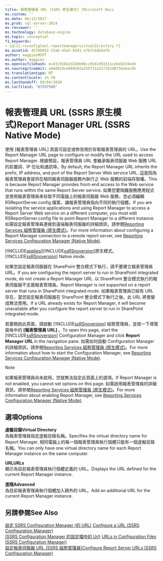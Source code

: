 ```yaml
---
title: 報表管理員 URL (SSRS 原生模式) |Microsoft Docs
ms.custom: ''
ms.date: 06/13/2017
ms.prod: sql-server-2014
ms.reviewer: ''
ms.technology: database-engine
ms.topic: conceptual
f1_keywords:
- sql12.rsconfigtool.reportmanagervirtualdirectory.f1
ms.assetid: 45768952-23a6-45a5-b541-e7bf192b4a78
author: maggiesMSFT
ms.author: maggies
ms.openlocfilehash: ec43c91bb2d24bb96cc6541d93311ce6dd234ed4
ms.sourcegitcommit: ad4d92dce894592a259721a1571b1d8736abacdb
ms.translationtype: MT
ms.contentlocale: zh-TW
ms.lasthandoff: 08/04/2020
ms.locfileid: "87597560"
---
```

# <a name="report-manager-url-ssrs-native-mode"></a><span data-ttu-id="e8745-102">報表管理員 URL (SSRS 原生模式)</span><span class="sxs-lookup"><span data-stu-id="e8745-102">Report Manager URL (SSRS Native Mode)</span></span>
  <span data-ttu-id="e8745-103">使用 [報表管理員 URL] 頁面可設定或修改用於存取報表管理員的 URL。</span><span class="sxs-lookup"><span data-stu-id="e8745-103">Use the Report Manager URL page to configure or modify the URL used to access Report Manager.</span></span> <span data-ttu-id="e8745-104">根據預設，報表管理員 URL 會繼承報表伺服器 Web 服務 URL 的前置詞、IP 位址和通訊埠。</span><span class="sxs-lookup"><span data-stu-id="e8745-104">By default, the Report Manager URL inherits the prefix, IP address, and port of the Report Server Web service URL.</span></span> <span data-ttu-id="e8745-105">這是因為報表管理員會提供在相同報表伺服器服務內執行之 Web 服務的前端存取權。</span><span class="sxs-lookup"><span data-stu-id="e8745-105">This is because Report Manager provides front-end access to the Web service that runs within the same Report Server service.</span></span> <span data-ttu-id="e8745-106">如果您要隔離服務應用程式並使用報表管理員來存取不同電腦上的報表伺服器 Web 服務，您必須編輯 RSReportServer.config 檔案，讓報表管理員指向不同的執行個體。</span><span class="sxs-lookup"><span data-stu-id="e8745-106">If you are isolating the service applications and using Report Manager to access a Report Server Web service on a different computer, you must edit RSReportServer.config file to point Report Manager to a different instance.</span></span> <span data-ttu-id="e8745-107">如需設定報表管理員連接到遠端報表伺服器的詳細資訊，請參閱[Reporting Services 組態管理員 &#40;原生模式&#41;](../../../2014/sql-server/install/reporting-services-configuration-manager-native-mode.md)。</span><span class="sxs-lookup"><span data-stu-id="e8745-107">For more information about configuring a Report Manager connection to a remote report server, see [Reporting Services Configuration Manager &#40;Native Mode&#41;](../../../2014/sql-server/install/reporting-services-configuration-manager-native-mode.md).</span></span>  
  
 [!INCLUDE[applies](../../includes/applies-md.md)]<span data-ttu-id="e8745-108">[!INCLUDE[ssRSnoversion](../../includes/ssrsnoversion-md.md)]原生模式。</span><span class="sxs-lookup"><span data-stu-id="e8745-108">[!INCLUDE[ssRSnoversion](../../includes/ssrsnoversion-md.md)] Native mode.</span></span>  
  
 <span data-ttu-id="e8745-109">如果您設定報表伺服器在 SharePoint 整合模式下執行，請不要建立報表管理員 URL。</span><span class="sxs-lookup"><span data-stu-id="e8745-109">If you are configuring the report server to run in SharePoint integrated mode, do not create a Report Manager URL.</span></span> <span data-ttu-id="e8745-110">以 SharePoint 整合模式執行的報表伺服器不支援報表管理員。</span><span class="sxs-lookup"><span data-stu-id="e8745-110">Report Manager is not supported on a report server that runs in SharePoint integrated mode.</span></span> <span data-ttu-id="e8745-111">如果報表管理員已經有 URL 存在，當您設定報表伺服器在 SharePoint 整合模式下執行之後，此 URL 將會變成無法使用。</span><span class="sxs-lookup"><span data-stu-id="e8745-111">If a URL already exists for Report Manager, it will become unavailable after you configure the report server to run in SharePoint integrated mode.</span></span>  
  
 <span data-ttu-id="e8745-112">若要開啟此頁面，請啟動 [!INCLUDE[ssRSnoversion](../../includes/ssrsnoversion-md.md)] 組態管理員，並按一下導覽窗格中的 **[報表管理員 URL]** 。</span><span class="sxs-lookup"><span data-stu-id="e8745-112">To open this page, start the [!INCLUDE[ssRSnoversion](../../includes/ssrsnoversion-md.md)] Configuration Manager and click **Report Manager URL** in the navigation pane.</span></span> <span data-ttu-id="e8745-113">如需如何啟動 Configuration Manager 的詳細資訊，請參閱[Reporting Services 組態管理員 &#40;原生模式&#41;](../../../2014/sql-server/install/reporting-services-configuration-manager-native-mode.md)。</span><span class="sxs-lookup"><span data-stu-id="e8745-113">For more information about how to start the Configuration Manager, see [Reporting Services Configuration Manager &#40;Native Mode&#41;](../../../2014/sql-server/install/reporting-services-configuration-manager-native-mode.md).</span></span>  
  
> [!NOTE]  
>  <span data-ttu-id="e8745-114">如果報表管理員尚未啟用，您就無法設定此頁面上的選項。</span><span class="sxs-lookup"><span data-stu-id="e8745-114">If Report Manager is not enabled, you cannot set options on this page.</span></span> <span data-ttu-id="e8745-115">如需啟用報表管理員的詳細資訊，請參閱[Reporting Services 組態管理員 &#40;原生模式&#41;](../../../2014/sql-server/install/reporting-services-configuration-manager-native-mode.md)。</span><span class="sxs-lookup"><span data-stu-id="e8745-115">For more information about enabling Report Manager, see [Reporting Services Configuration Manager &#40;Native Mode&#41;](../../../2014/sql-server/install/reporting-services-configuration-manager-native-mode.md).</span></span>  
  
## <a name="options"></a><span data-ttu-id="e8745-116">選項</span><span class="sxs-lookup"><span data-stu-id="e8745-116">Options</span></span>  
 <span data-ttu-id="e8745-117">**虛擬目錄**</span><span class="sxs-lookup"><span data-stu-id="e8745-117">**Virtual Directory**</span></span>  
 <span data-ttu-id="e8745-118">為報表管理員指定虛擬目錄名稱。</span><span class="sxs-lookup"><span data-stu-id="e8745-118">Specifies the virtual directory name for Report Manager.</span></span> <span data-ttu-id="e8745-119">相同電腦上的每一個報表管理員執行個體只能有一個虛擬目錄名稱。</span><span class="sxs-lookup"><span data-stu-id="e8745-119">You can only have one virtual directory name for each Report Manager instance on the same computer.</span></span>  
  
 <span data-ttu-id="e8745-120">**URL**</span><span class="sxs-lookup"><span data-stu-id="e8745-120">**URLs**</span></span>  
 <span data-ttu-id="e8745-121">顯示為目前報表管理員執行個體定義的 URL。</span><span class="sxs-lookup"><span data-stu-id="e8745-121">Displays the URL defined for the current Report Manager instance.</span></span>  
  
 <span data-ttu-id="e8745-122">**進階**</span><span class="sxs-lookup"><span data-stu-id="e8745-122">**Advanced**</span></span>  
 <span data-ttu-id="e8745-123">為目前報表管理員執行個體加入額外的 URL。</span><span class="sxs-lookup"><span data-stu-id="e8745-123">Add an additional URL for the current Report Manager instance.</span></span>  
  
## <a name="see-also"></a><span data-ttu-id="e8745-124">另請參閱</span><span class="sxs-lookup"><span data-stu-id="e8745-124">See Also</span></span>  
 <span data-ttu-id="e8745-125">[設定 SSRS Configuration Manager &#40;的 URL&#41;](../../reporting-services/install-windows/configure-a-url-ssrs-configuration-manager.md) </span><span class="sxs-lookup"><span data-stu-id="e8745-125">[Configure a URL  &#40;SSRS Configuration Manager&#41;](../../reporting-services/install-windows/configure-a-url-ssrs-configuration-manager.md) </span></span>  
 <span data-ttu-id="e8745-126">[&#40;SSRS Configuration Manager 的設定檔中的 Url&#41;](../../reporting-services/install-windows/urls-in-configuration-files-ssrs-configuration-manager.md) </span><span class="sxs-lookup"><span data-stu-id="e8745-126">[URLs in Configuration Files  &#40;SSRS Configuration Manager&#41;](../../reporting-services/install-windows/urls-in-configuration-files-ssrs-configuration-manager.md) </span></span>  
 [<span data-ttu-id="e8745-127">設定報表伺服器 URL &#40;SSRS 組態管理員&#41;</span><span class="sxs-lookup"><span data-stu-id="e8745-127">Configure Report Server URLs  &#40;SSRS Configuration Manager&#41;</span></span>](../../reporting-services/install-windows/configure-report-server-urls-ssrs-configuration-manager.md)  
  
  
